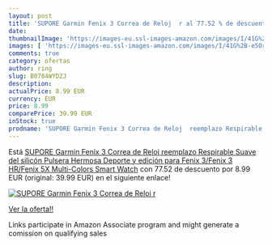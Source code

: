 ```yaml
---
layout: post
title: 'SUPORE Garmin Fenix 3 Correa de Reloj  r al 77.52 % de descuento'
date: 
thumbnailImage: 'https://images-eu.ssl-images-amazon.com/images/I/41G%2B-e5OrlL._SL200_.jpg'
images: [ 'https://images-eu.ssl-images-amazon.com/images/I/41G%2B-e5OrlL._SL200_.jpg' ]
comments: true
category: ofertas
author: ring
slug: B0784WYDZJ
description:
actualPrice: 8.99 EUR
currency: EUR
price: 8.99
comparePrice: 39.99 EUR
inStock: true
prodname: 'SUPORE Garmin Fenix 3 Correa de Reloj  reemplazo Respirable Suave del silicón Pulsera Hermosa Deporte y edición para Fenix 3/Fenix 3 HR/Fenix 5X Multi-Colors Smart Watch'
---
```


Está [SUPORE Garmin Fenix 3 Correa de Reloj  reemplazo Respirable Suave del silicón Pulsera Hermosa Deporte y edición para Fenix 3/Fenix 3 HR/Fenix 5X Multi-Colors Smart Watch](https://www.amazon.es/dp/B0784WYDZJ/?tag=tolees-21) con 77.52 de descuento por 8.99 EUR (original: 39.99 EUR) en el siguiente enlace!

[![SUPORE Garmin Fenix 3 Correa de Reloj  r](https://images-eu.ssl-images-amazon.com/images/I/41G%2B-e5OrlL._SL200_.jpg)](https://www.amazon.es/dp/B0784WYDZJ/?tag=tolees-21)

[Ver la oferta!!](https://www.amazon.es/dp/B0784WYDZJ/?tag=tolees-21)

Links participate in Amazon Associate program and might generate a comission on qualifying sales


